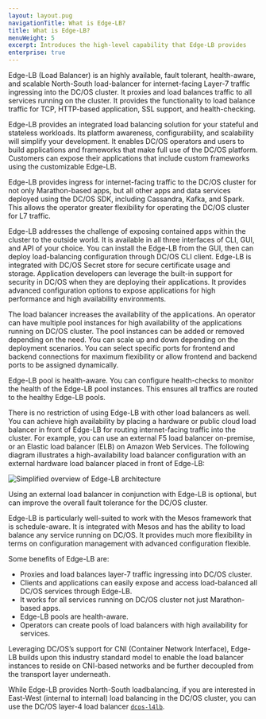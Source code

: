 ```yaml
---
layout: layout.pug
navigationTitle: What is Edge-LB?
title: What is Edge-LB?
menuWeight: 5
excerpt: Introduces the high-level capability that Edge-LB provides
enterprise: true
---
```

Edge-LB (Load Balancer) is an highly available, fault tolerant, health-aware, and scalable North-South load-balancer for internet-facing Layer-7 traffic ingressing into the DC/OS cluster. It proxies and load balances traffic to all services running on the cluster. It provides the functionality to load balance traffic for TCP, HTTP-based application, SSL support, and health-checking. 

Edge-LB provides an integrated load balancing solution for your stateful and stateless workloads. Its platform awareness, configurability, and scalability will simplify your development. It enables DC/OS operators and users to build applications and frameworks that make full use of the DC/OS platform. Customers can expose their applications that include custom frameworks using the customizable Edge-LB.

Edge-LB provides ingress for internet-facing traffic to the DC/OS cluster for not only Marathon-based apps, but all other apps and data services deployed using the DC/OS SDK, including Cassandra, Kafka, and Spark. This allows the operator greater flexibility for operating the DC/OS cluster for L7 traffic.

Edge-LB addresses the challenge of exposing contained apps within the cluster to the outside world. It is available in all three interfaces of CLI, GUI, and API of your choice. You can install the Edge-LB from the GUI, then can deploy load-balancing configuration through DC/OS CLI client. Edge-LB is integrated with DC/OS Secret store for secure certificate usage and storage. Application developers can leverage the built-in support for security in DC/OS when they are deploying their applications. It provides advanced configuration options to expose applications for high performance and high availability environments.

The load balancer increases the availability of the applications. An operator can have multiple pool instances for high availability of the applications running on DC/OS cluster. The pool instances can be added or removed depending on the need. You can scale up and down depending on the deployment scenarios. You can select specific ports for frontend and backend connections for maximum flexibility or allow frontend and backend ports to be assigned dynamically.

Edge-LB pool is health-aware. You can configure health-checks to monitor the health of the Edge-LB pool instances. This ensures all traffics are routed to the healthy Edge-LB pools.

There is no restriction of using Edge-LB with other load balancers as well. You can achieve high availability by placing a hardware or public cloud load balancer in front of Edge-LB for routing internet-facing traffic into the cluster. For example, you can use an external F5 load balancer on-premise, or an Elastic load balancer (ELB) on Amazon Web Services. The following diagram illustrates a high-availability load balancer configuration with an external hardware load balancer placed in front of Edge-LB:

<p>
<img src="/services/edge-lb/img/Edge-LB-1.png" alt="Simplified overview of Edge-LB architecture">
<p>

Using an external load balancer in conjunction with Edge-LB is optional, but can improve the overall fault tolerance for the DC/OS cluster.

Edge-LB is particularly well-suited to work with the Mesos framework that is schedule-aware. It is integrated with Mesos and has the ability to load balance any service running on DC/OS. It provides much more flexibility in terms on configuration management with advanced configuration flexible.

Some benefits of Edge-LB are:
- Proxies and load balances layer-7 traffic ingressing into DC/OS cluster.
- Clients and applications can easily expose and access load-balanced all DC/OS services through Edge-LB.
- It works for all services running on DC/OS cluster not just Marathon-based apps.
- Edge-LB pools are health-aware.
- Operators can create pools of load balancers with high availability for services.
	
Leveraging DC/OS’s support for CNI (Container Network Interface), Edge-LB builds upon this industry standard model to enable the load balancer instances to reside on CNI-based networks and be further decoupled from the transport layer underneath.

While Edge-LB provides North-South loadbalancing, if you are interested in East-West (internal to internal) load balancing in the DC/OS cluster, you can use the DC/OS layer-4 load balancer [`dcos-l4lb`](/1.13/networking/#load-balancing).
